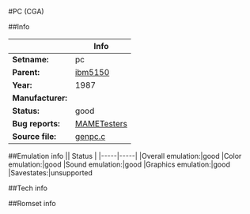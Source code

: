 #PC (CGA)

##Info

||Info|
|-----|-----|
|**Setname:**|pc
|**Parent:**|[ibm5150](ibm5150.md)
|**Year:**|1987
|**Manufacturer:**|<generic>
|**Status:**|good
|**Bug reports:**|[MAMETesters](http://mametesters.org/view_all_set.php?type=1&temporary=y&search=genpc.c)
|**Source file:**|[genpc.c](https://github.com/mamedev/mame/blob/master/src/mess/drivers/genpc.c)

##Emulation info
|| Status |
|-----|-----|
|Overall emulation:|good
|Color emulation:|good
|Sound emulation:|good
|Graphics emulation:|good
|Savestates:|unsupported

##Tech info

##Romset info

<!--- START OF EDITED COMMENT DO NOT TOUCH TEXT ABOVE-->
